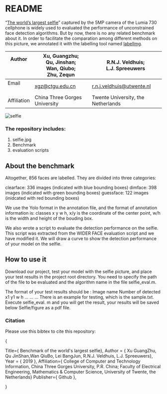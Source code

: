 # README

“[The world’s largest selfie](https://www.gsmarena.com/nokia_lumia_730_captures_worlds_largest_selfie-news-10285.php)” captured by the 5MP camera of the Lumia 730 cellphone is widely used to evaluated the performance of unconstrained face detection algorithms. But by now, there is no any related benchmark about it. In order to facilitate the comparation among different methods on this picture, we annotated it with the labelling tool named [labelImg](https://pypi.org/project/labelImg/). 

| Author<br /><br /><br /> | Xu, Guangzhu;<br /> Qu, Jinshan; <br />Wan, Qiubo;<br /> Zhu, Zequn | R.N.J. Veldhuis;<br />L.J. Spreeuwers<br /> |
| ------------------------ | ------------------------------------------------------------ | ------------------------------------------- |
| Email<br /><br />        | xgz@ctgu.edu.cn                                              | r.n.j.veldhuis@utwente.nl                   |
| Affiliation              | China Three Gorges University                                | Twente University, the Netherlands          |

![selfie](https://github.com/riganxu/selfieBenchmark/SelfieImg/selfie-benchmark.jpg)

### The repository includes:

1. selfie.jpg
2. Benchmark
3. evaluation scripts

## About the benchmark

Altogether, 856 faces are labelled. They are divided into three categories: 

clearface: 336 images (indicated with blue bounding boxes)
dimface:  398 images (indicated with green bounding boxes) 
guessface: 122 images (inidcated with red bounding boxes)

We use the Yolo format in the annotation file, and the format of annotation information is: classes x y w h, x/y is the coordinate of the center point, w/h is the width and height of the bouding box.

We also wrote a script to evaluate the detection performance on the selfie. This script was extracted from the WIDER FACE evaluation script and we have modified it. We will draw a curve to show the detection performance of your model on the selfie.

## How to use it

Download our project, test your model with the selfie picture, and place your test results in the project root directory. You need to specify the path of the file to be evaluated and the algorithm name in the file selfie_eval.m.

The format of your test results should be :
Image name
Number of detected
x1 y1 w h
…
…
…
There is an example for testing, which is the sample.txt.
Execute selfie_eval. m and you will get the result, your results will be saved below Selfie/figure as a pdf file.

### Citation

Please use this bibtex to cite this repository:

{

Title={ Benchmark of the world's largest selfie},
Author = { Xu GuangZhu, Qu JinShan,Wan QiuBo, Lei BangJun, R.N.J. Veldhuis, L.J. Spreeuwers},
Year = { 2019 },
Affiliation={ College of Computer and Technology Information, China Three Gorges University, P.R. China;
                   Faculty of Electrical Engineering, Mathematics & Computer Science, University of Twente, the Netherlands}
Publisher={ Github },

}

 

